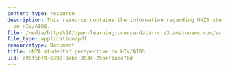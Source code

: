 ```yaml
---
content_type: resource
description: This resource contains the information regarding UNZA students' perspective
  on HIV/AIDS.
file: /media/https%3A/open-learning-course-data-rc.s3.amazonaws.com/ec-s11-engineering-capacity-in-community-based-healthcare-fall-2005/e96f5bf963929abd953425b4fbaee7bd_MITEC_S11F05_unza_intro.pdf
file_type: application/pdf
resourcetype: Document
title: UNZA students' perspective on HIV/AIDS
uid: e96f5bf9-6392-9abd-9534-25b4fbaee7bd
---
```


